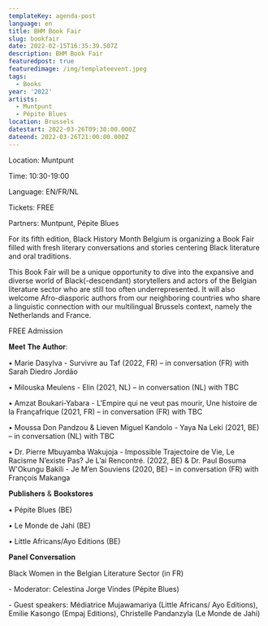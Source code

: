 ```yaml
---
templateKey: agenda-post
language: en
title: BHM Book Fair
slug: bookfair
date: 2022-02-15T16:35:39.507Z
description: BHM Book Fair
featuredpost: true
featuredimage: /img/templateevent.jpeg
tags:
  - Books
year: '2022'
artists:
  - Muntpunt
  - Pépite Blues
location: Brussels
datestart: 2022-03-26T09:30:00.000Z
dateend: 2022-03-26T21:00:00.000Z
---
```

Location: Muntpunt

Time: 10:30-19:00

Language: EN/FR/NL

Tickets: FREE

Partners: Muntpunt, Pépite Blues

For its fifth edition, Black History Month Belgium is organizing a Book Fair filled with fresh literary conversations and stories centering Black literature and oral traditions.

This Book Fair will be a unique opportunity to dive into the expansive and diverse world of Black(-descendant) storytellers and actors of the Belgian literature sector who are still too often underrepresented. It will also welcome Afro-diasporic authors from our neighboring countries who share a linguistic connection with our multilingual Brussels context, namely the Netherlands and France.

FREE Admission

𝐌𝐞𝐞𝐭 𝐓𝐡𝐞 𝐀𝐮𝐭𝐡𝐨𝐫:

• Marie Dasylva - Survivre au Taf (2022, FR) – in conversation (FR) with Sarah Diedro Jordão

• Milouska Meulens - Elin (2021, NL) – in conversation (NL) with TBC

• Amzat Boukari-Yabara - L'Empire qui ne veut pas mourir, Une histoire de la Françafrique (2021, FR) – in conversation (FR) with TBC

• Moussa Don Pandzou & Lieven Miguel Kandolo - Yaya Na Leki (2021, BE) – in conversation (NL) with TBC

• Dr. Pierre Mbuyamba Wakujoja - Impossible Trajectoire de Vie, Le Racisme N’existe Pas? Je L’ai Rencontré. (2022, BE) & Dr. Paul Bosuma W'Okungu Bakili - Je M’en Souviens (2020, BE) – in conversation (FR) with François Makanga

𝐏𝐮𝐛𝐥𝐢𝐬𝐡𝐞𝐫𝐬 & 𝐁𝐨𝐨𝐤𝐬𝐭𝐨𝐫𝐞𝐬

• Pépite Blues (BE)

• Le Monde de Jahi (BE)

• Little Africans/Ayo Editions (BE)

𝐏𝐚𝐧𝐞𝐥 𝐂𝐨𝐧𝐯𝐞𝐫𝐬𝐚𝐭𝐢𝐨𝐧

Black Women in the Belgian Literature Sector (in FR)

\- Moderator: Celestina Jorge Vindes (Pépite Blues)

\- Guest speakers: Médiatrice Mujawamariya (Little Africans/ Ayo Editions), Emilie Kasongo (Empaj Editions), Christelle Pandanzyla (Le Monde de Jahi)
